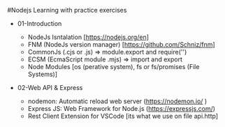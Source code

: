 #Nodejs Learning with practice exercises

- 01-Introduction
  - NodeJs Isntalation [https://nodejs.org/en]
  - FNM (NodeJs version manager) [https://github.com/Schniz/fnm]
  - CommonJs (.cjs or .js) => module.export and require('<module>')
  - ECSM (EcmaScript module .mjs) => import and export
  - Node Modules [os (perative system), fs or fs/promises (File Systems)]
  
- 02-Web API & Express
  - nodemon: Automatic reload web server (https://nodemon.io/ )
  - Express JS: Web Framework for Node.js (https://expressjs.com/)
  - Rest Client Extension for VSCode [its what we use on file api.http]